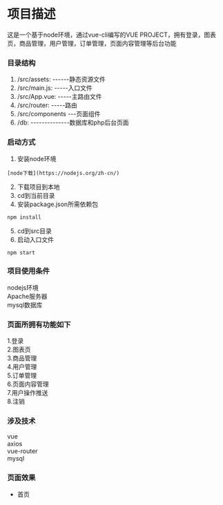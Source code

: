 # 项目描述
这是一个基于node环境，通过vue-cli编写的VUE PROJECT，拥有登录，图表页，商品管理，用户管理，订单管理，页面内容管理等后台功能

### 目录结构
1. /src/assets: ------静态资源文件 <br>
2. /src/main.js: -----入口文件 <br>
3. /src/App.vue: -----主路由文件 <br>
4. /src/router:  -----路由 <br>
5. /src/components ---页面组件 <br>
6. /db: --------------数据库和php后台页面 <br>

### 启动方式
1. 安装node环境
```
[node下载](https://nodejs.org/zh-cn/)  
```
2. 下载项目到本地 <br>
3. cd到当前目录 <br>
4. 安装package.json所需依赖包
```
npm install
```
5. cd到src目录 <br>
6. 启动入口文件
```
npm start
```
### 项目使用条件
 nodejs环境 <br>
 Apache服务器 <br>
 mysql数据库 <br>
### 页面所拥有功能如下
1.登录 <br>
2.图表页 <br>
3.商品管理 <br>
4.用户管理 <br>
5.订单管理 <br>
6.页面内容管理 <br>
7.用户操作推送 <br>
8.注销
### 涉及技术
vue <br>
axios <br>
vue-router <br>
mysql
### 页面效果
* 首页 

